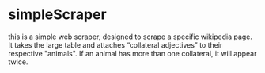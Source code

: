 # simpleScraper
this is a simple web scraper, designed to scrape a specific wikipedia page.
It takes the large table and attaches “collateral adjectives” to their respective "animals".
If an animal has more than one collateral, it will appear twice.
